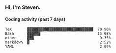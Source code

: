 ### Hi, I'm Steven.

#### Coding activity (past 7 days)
```
TeX       ▓▓▓▓▓▓▓▓▓▓▓▓▓▓▓▓▓▓▓▓▓▓▓▓▓▓▓▓▓▓  70.96%
Bash      ▓▓▓▓▓▓                          15.08%
other     ▓▓▓                              9.35%
markdown  ▓                                2.52%
YAML                                       2.09%
```
